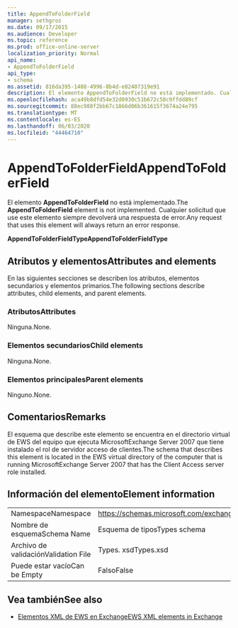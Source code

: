 ```yaml
---
title: AppendToFolderField
manager: sethgros
ms.date: 09/17/2015
ms.audience: Developer
ms.topic: reference
ms.prod: office-online-server
localization_priority: Normal
api_name:
- AppendToFolderField
api_type:
- schema
ms.assetid: 816da395-1488-4996-8b4d-e82407319e91
description: El elemento AppendToFolderField no está implementado. Cualquier solicitud que use este elemento siempre devolverá una respuesta de error.
ms.openlocfilehash: aca49b8dfd54e32d0930c51b672c50c9ffdd89cf
ms.sourcegitcommit: 88ec988f2bb67c1866d06b361615f3674a24e795
ms.translationtype: MT
ms.contentlocale: es-ES
ms.lasthandoff: 06/03/2020
ms.locfileid: "44464710"
---
```

# <a name="appendtofolderfield"></a><span data-ttu-id="615f2-104">AppendToFolderField</span><span class="sxs-lookup"><span data-stu-id="615f2-104">AppendToFolderField</span></span>

<span data-ttu-id="615f2-105">El elemento **AppendToFolderField** no está implementado.</span><span class="sxs-lookup"><span data-stu-id="615f2-105">The **AppendToFolderField** element is not implemented.</span></span> <span data-ttu-id="615f2-106">Cualquier solicitud que use este elemento siempre devolverá una respuesta de error.</span><span class="sxs-lookup"><span data-stu-id="615f2-106">Any request that uses this element will always return an error response.</span></span> 

<span data-ttu-id="615f2-107">**AppendToFolderFieldType**</span><span class="sxs-lookup"><span data-stu-id="615f2-107">**AppendToFolderFieldType**</span></span>

## <a name="attributes-and-elements"></a><span data-ttu-id="615f2-108">Atributos y elementos</span><span class="sxs-lookup"><span data-stu-id="615f2-108">Attributes and elements</span></span>

<span data-ttu-id="615f2-109">En las siguientes secciones se describen los atributos, elementos secundarios y elementos primarios.</span><span class="sxs-lookup"><span data-stu-id="615f2-109">The following sections describe attributes, child elements, and parent elements.</span></span>
  
### <a name="attributes"></a><span data-ttu-id="615f2-110">Atributos</span><span class="sxs-lookup"><span data-stu-id="615f2-110">Attributes</span></span>

<span data-ttu-id="615f2-111">Ninguna.</span><span class="sxs-lookup"><span data-stu-id="615f2-111">None.</span></span>
  
### <a name="child-elements"></a><span data-ttu-id="615f2-112">Elementos secundarios</span><span class="sxs-lookup"><span data-stu-id="615f2-112">Child elements</span></span>

<span data-ttu-id="615f2-113">Ninguna.</span><span class="sxs-lookup"><span data-stu-id="615f2-113">None.</span></span>
  
### <a name="parent-elements"></a><span data-ttu-id="615f2-114">Elementos principales</span><span class="sxs-lookup"><span data-stu-id="615f2-114">Parent elements</span></span>

<span data-ttu-id="615f2-115">Ninguno.</span><span class="sxs-lookup"><span data-stu-id="615f2-115">None.</span></span>
  
## <a name="remarks"></a><span data-ttu-id="615f2-116">Comentarios</span><span class="sxs-lookup"><span data-stu-id="615f2-116">Remarks</span></span>

<span data-ttu-id="615f2-117">El esquema que describe este elemento se encuentra en el directorio virtual de EWS del equipo que ejecuta MicrosoftExchange Server 2007 que tiene instalado el rol de servidor acceso de clientes.</span><span class="sxs-lookup"><span data-stu-id="615f2-117">The schema that describes this element is located in the EWS virtual directory of the computer that is running MicrosoftExchange Server 2007 that has the Client Access server role installed.</span></span>
  
## <a name="element-information"></a><span data-ttu-id="615f2-118">Información del elemento</span><span class="sxs-lookup"><span data-stu-id="615f2-118">Element information</span></span>

|||
|:-----|:-----|
|<span data-ttu-id="615f2-119">Namespace</span><span class="sxs-lookup"><span data-stu-id="615f2-119">Namespace</span></span>  <br/> |https://schemas.microsoft.com/exchange/services/2006/types  <br/> |
|<span data-ttu-id="615f2-120">Nombre de esquema</span><span class="sxs-lookup"><span data-stu-id="615f2-120">Schema Name</span></span>  <br/> |<span data-ttu-id="615f2-121">Esquema de tipos</span><span class="sxs-lookup"><span data-stu-id="615f2-121">Types schema</span></span>  <br/> |
|<span data-ttu-id="615f2-122">Archivo de validación</span><span class="sxs-lookup"><span data-stu-id="615f2-122">Validation File</span></span>  <br/> |<span data-ttu-id="615f2-123">Types. xsd</span><span class="sxs-lookup"><span data-stu-id="615f2-123">Types.xsd</span></span>  <br/> |
|<span data-ttu-id="615f2-124">Puede estar vacío</span><span class="sxs-lookup"><span data-stu-id="615f2-124">Can be Empty</span></span>  <br/> |<span data-ttu-id="615f2-125">Falso</span><span class="sxs-lookup"><span data-stu-id="615f2-125">False</span></span>  <br/> |
   
## <a name="see-also"></a><span data-ttu-id="615f2-126">Vea también</span><span class="sxs-lookup"><span data-stu-id="615f2-126">See also</span></span>

- [<span data-ttu-id="615f2-127">Elementos XML de EWS en Exchange</span><span class="sxs-lookup"><span data-stu-id="615f2-127">EWS XML elements in Exchange</span></span>](ews-xml-elements-in-exchange.md)

